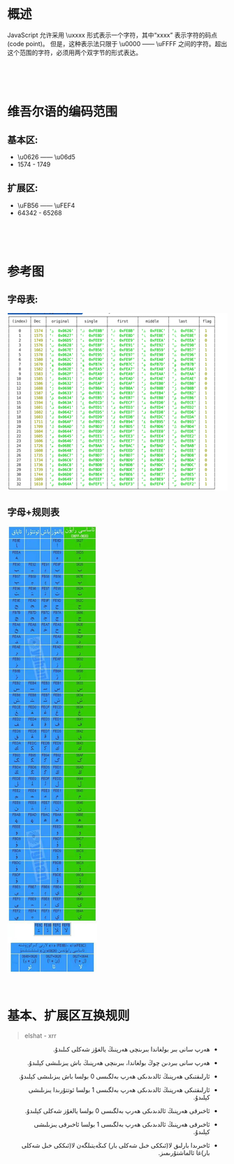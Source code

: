 # 概述

JavaScript 允许采用 \uxxxx 形式表示一个字符，其中“xxxx” 表示字符的码点(code point)。
但是，这种表示法只限于 \u0000 —— \uFFFF 之间的字符。超出这个范围的字符，必须用两个双字节的形式表达。

<br>
<br>
<br>

# 维吾尔语的编码范围

## 基本区:

- \u0626 —— \u06d5
- 1574 - 1749

## 扩展区:

- \uFB56 —— \uFEF4
- 64342 - 65268

<br>
<br>
<br>

# 参考图

## 字母表:

![字母编码表](/table.png)

## 字母+规则表

![字母+规则表](/rule_table.jpeg)
<br>
<br>
<br>

# 基本、扩展区互换规则

> elshat - xrr

<div dir="rtl">

- ھەرپ سانى بىر بولغاندا بىرىنچى ھەرپنىڭ يالغۇز شەكلى كىلىدۇ.

- ھەرپ سانى بىردىن چوڭ بولغاندا، بىرىنچى ھەرپنىڭ باش يىزىلىشى كېلىدۇ.

- ئارلىقتىكى ھەرپنىڭ ئالدىدىكى ھەرپ بەلگىسى 0 بولسا باش يىزىلىشى كېلىدۇ.

- ئارلىقتىكى ھەرپنىڭ ئالدىدىكى ھەرپ بەلگىسى 1 بولسا ئوتتۇرىدا يىزىلىشى كېلىدۇ.

- ئاخىرقى ھەرپنىڭ ئالدىدىكى ھەرپ بەلگىسى 0 بولسا يالغۇز شەكلى كېلىدۇ.

- ئاخىرقى ھەرپنىڭ ئالدىدىكى ھەرپ بەلگىسى 1 بولسا ئاخىرقى يىزىلىشى كېلىدۇ.

- ئاخىرىدا بارلىق لا(ئىككى خىل شەكلى بار) كىڭەيتىلگەن لا(ئىككى خىل شەكلى بار)غا ئالماشتۇرىمىز.
</div>
